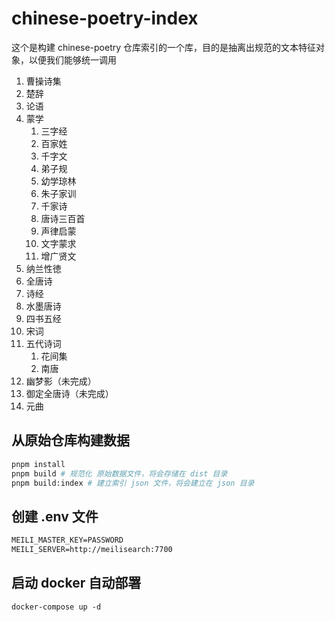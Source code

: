 # chinese-poetry-index

这个是构建 chinese-poetry 仓库索引的一个库，目的是抽离出规范的文本特征对象，以便我们能够统一调用

1. 曹操诗集
2. 楚辞
3. 论语
4. 蒙学
    1. 三字经
    2. 百家姓
    3. 千字文
    4. 弟子规
    5. 幼学琼林
    6. 朱子家训
    7. 千家诗
    8. 唐诗三百首
    9. 声律启蒙
    10. 文字蒙求
    11. 增广贤文
5. 纳兰性徳
6. 全唐诗
7. 诗经
8. 水墨唐诗
9. 四书五经
10. 宋词
11. 五代诗词
    1. 花间集
    2. 南唐
12. 幽梦影（未完成）
13. 御定全唐诗（未完成）
14. 元曲

## 从原始仓库构建数据

```sh
pnpm install
pnpm build # 规范化 原始数据文件，将会存储在 dist 目录
pnpm build:index # 建立索引 json 文件，将会建立在 json 目录
```

## 创建 .env 文件

```txt
MEILI_MASTER_KEY=PASSWORD
MEILI_SERVER=http://meilisearch:7700
```

## 启动 docker 自动部署

```
docker-compose up -d
```
